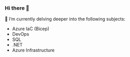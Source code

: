 ### Hi there 👋

🌱 I’m currently delving deeper into the following subjects:
- Azure IaC (Bicep)
- DevOps
- SQL
- .NET
- Azure Infrastructure

<!--
**KjellBulcke/KjellBulcke** is a ✨ _special_ ✨ repository because its `README.md` (this file) appears on your GitHub profile.

Here are some ideas to get you started:

- 🔭 I’m currently working on ...
- 🌱 I’m currently learning ...
- 👯 I’m looking to collaborate on ...
- 🤔 I’m looking for help with ...
- 💬 Ask me about ...
- 📫 How to reach me: ...
- 😄 Pronouns: ...
- ⚡ Fun fact: ...
-->
